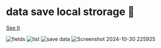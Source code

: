 <h1>data save local strorage 🥰</h1>
<a href="https://maryama-mohamed.github.io/data-save-local/">See It </a>


![fields](https://github.com/user-attachments/assets/6c839997-abb5-44bb-920d-d78240879599)
![list](https://github.com/user-attachments/assets/f15323bd-9183-4f47-8a57-5efbc9a0c694)
![save data](https://github.com/user-attachments/assets/c6347168-1734-4974-ab5a-13fe5317204b)
![Screenshot 2024-10-30 225925](https://github.com/user-attachments/assets/2893b4b2-2042-43fc-a3b2-6921417e2ad3)


